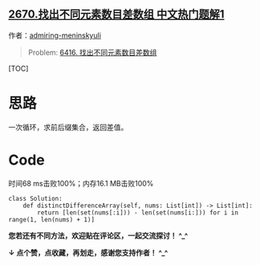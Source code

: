 ## [2670.找出不同元素数目差数组 中文热门题解1](https://leetcode.cn/problems/find-the-distinct-difference-array/solutions/100000/bao-li-mo-ni-pythonyi-xing-shuang-bai-64-3vgh)

作者：[admiring-meninskyuli](https://leetcode.cn/u/admiring-meninskyuli)

> Problem: [6416. 找出不同元素数目差数组](https://leetcode.cn/problems/find-the-distinct-difference-array/description/)

[TOC]

# 思路

一次循环，求前后缀集合，返回差值。

# Code

时间68 ms击败100%；内存16.1 MB击败100%

```Python3 []
class Solution:
    def distinctDifferenceArray(self, nums: List[int]) -> List[int]:
        return [len(set(nums[:i])) - len(set(nums[i:])) for i in range(1, len(nums) + 1)]
```

**您若还有不同方法，欢迎贴在评论区，一起交流探讨！ ^_^**

**↓ 点个赞，点收藏，再划走，感谢您支持作者！ ^_^**


